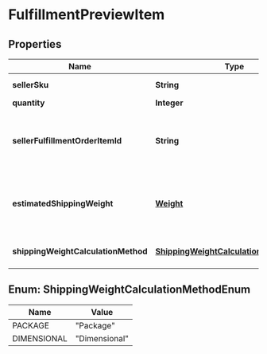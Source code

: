 
# FulfillmentPreviewItem

## Properties
Name | Type | Description | Notes
------------ | ------------- | ------------- | -------------
**sellerSku** | **String** | The seller SKU of the item. | 
**quantity** | **Integer** | The item quantity. | 
**sellerFulfillmentOrderItemId** | **String** | A fulfillment order item identifier that the seller created with a call to the &#x60;createFulfillmentOrder&#x60; operation. | 
**estimatedShippingWeight** | [**Weight**](Weight.md) | The estimated shipping weight of the item quantity for a single item, as identified by &#x60;sellerSku&#x60;, in a shipment. |  [optional]
**shippingWeightCalculationMethod** | [**ShippingWeightCalculationMethodEnum**](#ShippingWeightCalculationMethodEnum) | The method used to calculate the estimated shipping weight. |  [optional]


<a name="ShippingWeightCalculationMethodEnum"></a>
## Enum: ShippingWeightCalculationMethodEnum
Name | Value
---- | -----
PACKAGE | &quot;Package&quot;
DIMENSIONAL | &quot;Dimensional&quot;



